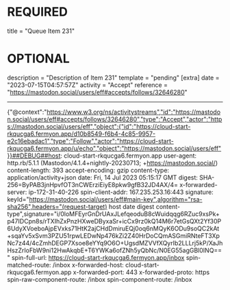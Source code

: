 
# REQUIRED
title = "Queue Item 231"
# OPTIONAL
description = "Description of Item 231"
template = "pending"
[extra]
date = "2023-07-15T04:57:57Z"
activity = "Accept"
reference = "https://mastodon.social/users/eff#accepts/follows/32646280"

---
{"@context":"https://www.w3.org/ns/activitystreams","id":"https://mastodon.social/users/eff#accepts/follows/32646280","type":"Accept","actor":"https://mastodon.social/users/eff","object":{"id":"https://cloud-start-rkqucga6.fermyon.app/d10b8549-f6b4-4c85-9957-e2c16ebadac1","type":"Follow","actor":"https://cloud-start-rkqucga6.fermyon.app/u/echo","object":"https://mastodon.social/users/eff"}}##DEBUG##host: cloud-start-rkqucga6.fermyon.app
user-agent: http.rb/5.1.1 (Mastodon/4.1.4+nightly-20230713; +https://mastodon.social/)
content-length: 393
accept-encoding: gzip
content-type: application/activity+json
date: Fri, 14 Jul 2023 05:15:17 GMT
digest: SHA-256=ByPAB3jnHpvfOT3nCWErziEiyE8pkw9gfB32JD4AX/4=
x-forwarded-server: ip-172-31-40-226
spin-client-addr: 167.235.253.16:443
signature: keyId="https://mastodon.social/users/eff#main-key",algorithm="rsa-sha256",headers="(request-target) host date digest content-type",signature="i/0loMFEyrGnDrUAxJLefqeoduB8cWuidqqg6RZuc9xsPk+p47IDCpn8s/rTXIhZxPnzHXweDByxaSr+icCx9rz0kQ14M6r7etGsQXt2Yf30P6UdyXVoeboAjpEVxks71HtK2ajCHdDmiruEQj0oq6nMQyK6ODu9soQC2kAt+sqaYv5xSvm3PZU51rpwLEDwNp476kZi2Z40HrDoCQmASGmiRNteFT3XpNc7z44/4cZmhDEGP7Xsoe8eYYq9O6O+UgsdMZVVfXQyrIb2LLLrj5kP/XaJhHszZrIoFbW9ni12HwAkqbE+T6YWKa6ofZNh5yQbNc/N0EG55agGBl0INQ=="
spin-full-url: https://cloud-start-rkqucga6.fermyon.app/inbox
spin-matched-route: /inbox
x-forwarded-host: cloud-start-rkqucga6.fermyon.app
x-forwarded-port: 443
x-forwarded-proto: https
spin-raw-component-route: /inbox
spin-component-route: /inbox

